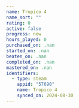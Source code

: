 ```yaml
---
name: Tropico 4
name_sort: ""
rating: 0
active: false
progress: new
hours_played: 0
purchased_on: .nan
started_on: .nan
beaten_on: .nan
completed_on: .nan
mastered_on: .nan
identifiers:
  - type: steam
    appid: "57690"
    name: Tropico 4
    synced_on: 2024-08-30
---
```

